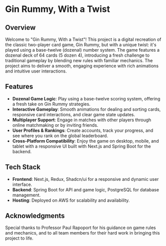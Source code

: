 # Gin Rummy, With a Twist

## Overview
Welcome to "Gin Rummy, With a Twist"! This project is a digital recreation of the classic two-player card game, Gin Rummy, but with a unique twist: it's played using a base-twelve (dozenal) number system. The game features a dozenal deck of 64 cards (5 dozen 4), introducing a fresh challenge to traditional gameplay by blending new rules with familiar mechanics. The project aims to deliver a smooth, engaging experience with rich animations and intuitive user interactions.

## Features
- **Dozenal Game Logic**: Play using a base-twelve scoring system, offering a fresh take on Gin Rummy strategies.
- **Interactive Gameplay**: Smooth animations for dealing and sorting cards, responsive card interactions, and clear game state updates.
- **Multiplayer Support**: Engage in matches with other players through online matchmaking or by inviting friends.
- **User Profiles & Rankings**: Create accounts, track your progress, and see where you rank on the global leaderboard.
- **Cross-Platform Compatibility**: Enjoy the game on desktop, mobile, and tablet with a responsive UI built with Next.js and Spring Boot for the backend.

## Tech Stack
- **Frontend**: Next.js, Redux, Shadcn/ui for a responsive and dynamic user interface.
- **Backend**: Spring Boot for API and game logic, PostgreSQL for database management.
- **Hosting**: Deployed on AWS for scalability and availability.

## Acknowledgments
Special thanks to Professor Paul Rapoport for his guidance on game rules and mechanics, and to all team members for their hard work in bringing this project to life.